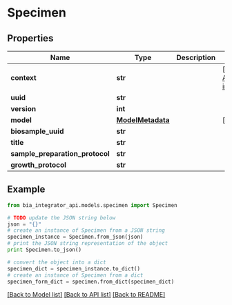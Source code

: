 # Specimen


## Properties
Name | Type | Description | Notes
------------ | ------------- | ------------- | -------------
**context** | **str** |  | [optional] [default to 'https://raw.githubusercontent.com/BioImage-Archive/bia-integrator/main/api/src/models/jsonld/1.0/SpecimenContext.jsonld']
**uuid** | **str** |  | 
**version** | **int** |  | 
**model** | [**ModelMetadata**](ModelMetadata.md) |  | [optional] 
**biosample_uuid** | **str** |  | 
**title** | **str** |  | 
**sample_preparation_protocol** | **str** |  | 
**growth_protocol** | **str** |  | 

## Example

```python
from bia_integrator_api.models.specimen import Specimen

# TODO update the JSON string below
json = "{}"
# create an instance of Specimen from a JSON string
specimen_instance = Specimen.from_json(json)
# print the JSON string representation of the object
print Specimen.to_json()

# convert the object into a dict
specimen_dict = specimen_instance.to_dict()
# create an instance of Specimen from a dict
specimen_form_dict = specimen.from_dict(specimen_dict)
```
[[Back to Model list]](../README.md#documentation-for-models) [[Back to API list]](../README.md#documentation-for-api-endpoints) [[Back to README]](../README.md)


